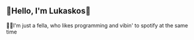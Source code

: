 ## 🐧Hello, I'm Lukaskos🐧

👨‍💻I'm just a fella, who likes programming and vibin' to spotify at the same time<br/>




